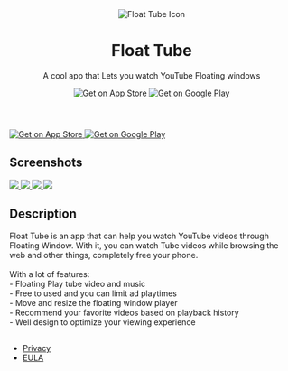 <!DOCTYPE html>
<html lang="en">
<head>
    <meta charset="utf-8">
    <meta http-equiv="X-UA-Compatible" content="IE=edge">
    <meta name="viewport" content="width=device-width, initial-scale=1.0, maximum-scale=1.0, user-scalable=no"/>
    <meta name="description" content="Float Tube is a very cool app that Lets you watch Tube Floating windows">
    <meta name="theme-color" content="#efeeff">
    <meta name="msapplication-navbutton-color" content="#efeeff">
    <meta name="apple-mobile-web-app-status-bar-style" content="#efeeff">
    <meta property="og:image" content="http://localhost:4000/assets/images/large-logo.png">
    <link rel="alternate" type="application/rss+xml" title="Float Tube" href="/feed.xml">
    <link href="https://fonts.googleapis.com/css?family=Heebo:900" rel="stylesheet">
    <title>Float Tube | Float Tube is a very cool app that Lets you watch Tube Floating windows</title>
    <meta name="generator" content="Jekyll v3.5.0"/>
    <meta property="og:title" content="Float Tube">
    <meta name="author" content="Ruffy">
    <meta property="og:locale" content="en_US"/>
    <meta name="description" content="Float Tube is a very cool app that Lets you watch Tube Floating windows"/>
    <meta property="og:description" content="Float Tube is a very cool app that Lets you watch Tube Floating windows"/>
    <link rel="canonical" href="http://localhost:4000/">
    <meta property="og:url" content="http://localhost:4000/">
    <meta property="og:site_name" content="Float Tube">
    <meta name="twitter:card" content="summary"/>
    <meta name="twitter:site" content="@"/>
    <meta name="twitter:creator" content="@Ruffy"/>
    <script type="application/ld+json">
    {
        "url": "https://pipyoutube.github.io/",
        "publisher": {
            "@type": "Organization",
            "logo": {
                "@type": "ImageObject",
                "url": "http://localhost:4000/assets/images/large-logo.png"
            },
        },
        "name": "Float Tube",
        "headline": "Float Tube",
        "sameAs": [null],
        "description": "Float Tube is a very cool app that Lets you watch Tube Floating windows",
        "@type": "WebSite",
        "@context": "http://schema.org"
    }
    </script>
    <meta name="mobile-web-app-capable" content="yes">
    <meta name="theme-color" content="#fff">
    <meta name="application-name" content="mobile-app-landingpage-template">
    <link rel="apple-touch-icon" sizes="57x57" href="/assets/icons-297729cc8e943a64e9e7dbf11d0d81b0/apple-touch-icon-57x57.png">
    <!-- 此处省略其他 apple-touch-icon 的设置 -->
    <link rel="icon" type="image/png" sizes="32x32" href="/assets/icons-297729cc8e943a64e9e7dbf11d0d81b0/favicon-32x32.png">
    <!-- 此处省略其他 favicon 的设置 -->
    <link rel="shortcut icon" href="/assets/icons-297729cc8e943a64e9e7dbf11d0d81b0/favicon.ico">
    <link rel="apple-touch-startup-image" media="(device-width: 320px) and (device-height: 480px) and (-webkit-device-pixel-ratio: 1)" href="/assets/icons-297729cc8e943a64e9e7dbf11d0d81b0/apple-touch-startup-image-320x460.png">
    <!-- 此处省略其他 apple-touch-startup-image 的设置 -->
    <link href="/assets/app.css" rel="stylesheet">
</head>
<body>
<main>
    <header class="app__header container">
        <div class="app__logo-wrapper">
            <img class="app__logo" src="/assets/images/appicon.png" alt="Float Tube Icon">
        </div>
        <div class="app__infos">
            <h1 class="app__name">Float Tube</h1>
            <p class="app__description">A cool app that Lets you watch YouTube Floating windows</p>
            <div class="app__buttons app__buttons--desktop">
                <a href="https://apps.apple.com/us/app/id6474012067" class="app__button-play" target="_blank">
                    <img src="/ios-download.webp" alt="Get on App Store">
                </a>
                <a href="https://play.google.com/store/apps/details?id=com.k.video.tube" class="app__button-play" target="_blank">
                    <img src="/android-download.webp" alt="Get on Google Play">
                </a>
            </div>
        </div>
    </header>
    <div class="app__buttons app__buttons--mobile container">
        <a href="https://apps.apple.com/us/app/id6474012067" class="app__button-play" target="_blank">
            <img src="/ios-download.webp" alt="Get on App Store">
        </a>
        <a href="https://play.google.com/store/apps/details?id=com.k.video.tube" class="app__button-play" target="_blank">
            <img src="/android-download.webp" alt="Get on Google Play">
        </a>
    </div>
    <section class="app__screenshots app__section">
        <div class="container">
            <h2 class="app__section-title">Screenshots</h2>
        </div>
        <div class="app__screenshots-wrapper container-desktop">
            <div class="app__screenshots-list">
                <a href="1.webp" class="lightbox">
                    <img src="1.webp" class="app__screenshot">
                </a>
                <a href="2webp" class="lightbox">
                    <img src="2.webp" class="app__screenshot">
                </a>
                <a href="3.webp" class="lightbox">
                    <img src="3.webp" class="app__screenshot">
                </a>
                <a href="/4.webp" class="lightbox">
                    <img src="4.webp" class="app__screenshot">
                </a>
                <!-- 此处省略其他截图的设置 -->
            </div>
        </div>
    </section>
    <section class="app__fulldescription app__section container">
        <h2 class="app__section-title">Description</h2>
        <div class="app__fulldescription-content">
            <p>Float Tube is an app that can help you watch YouTube videos through Floating Window. With it, you can watch Tube videos while browsing the web and other things, completely free your phone. 
            	<br> 
            	<br>With a lot of features: 
            	<br>- Floating Play tube video and music 
            	<br>- Free to used and you can limit ad playtimes 
            	<br>- Move and resize the floating window player 
            	<br>- Recommend your favorite videos based on playback history 
            	<br>- Well design to optimize your viewing experience
            </p>
        </div>
    </section>
    <section class="app__featured app__section container">
        <h2 class="app__section-title"></h2>
        <div class="app__featured-content"></div>
    </section>
</main>
<footer class="footer">
    <div class="container">
        <div class="footer__container">
            <ul class="footer__links">
                <li class="footer__link">
                    <a href="https://pipyoutube.github.io/PrivacyPolicy.html" target="_blank">Privacy</a>
                </li>
                <li class="footer__link">
                    <a href="https://pipyoutube.github.io/EULA.html" target="_blank">EULA</a>
                </li>
            </ul>
        </div>
    </div>
</footer>
<script src="/assets/app.bundle.js"></script>
</body>
</html>
